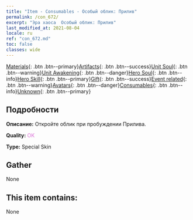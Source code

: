 ```yaml
---
title: "Item - Consumables - Особый облик: Прилив"
permalink: /con_672/
excerpt: "Эра хаоса  Особый облик: Прилив"
last_modified_at: 2021-08-04
locale: ru
ref: "con_672.md"
toc: false
classes: wide
---
```

 [Materials](/ItemsRU/){: .btn .btn--primary}[Artifacts](/ItemsRU/Artifacts/){: .btn .btn--success}[Unit Soul](/ItemsRU/UnitSoul/){: .btn .btn--warning}[Unit Awakening](/ItemsRU/UnitAwakening/){: .btn .btn--danger}[Hero Soul](/ItemsRU/HeroSoul/){: .btn .btn--info}[Hero Skill](/ItemsRU/HeroSkill/){: .btn .btn--primary}[Gift](/ItemsRU/Gift/){: .btn .btn--success}[Event related](/ItemsRU/Events/){: .btn .btn--warning}[Avatars](/ItemsRU/Avatars/){: .btn .btn--danger}[Consumables](/ItemsRU/Consumables/){: .btn .btn--info}[Unknown](/ItemsRU/Unknown/){: .btn .btn--primary}

## Подробности
 **Описание:** Откройте облик при пробуждении Прилива.

 **Quality:** <span style="color: #DA70D6">OK</span>

 **Type:** Special Skin

## Gather

  None

## This item contains:

  None

